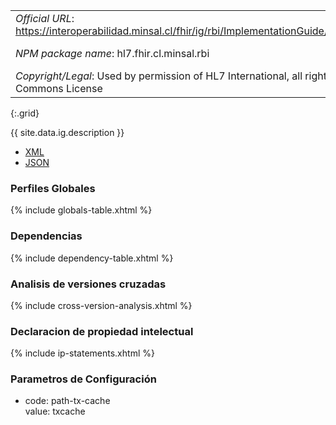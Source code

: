 
|||
|---|---|
|*Official URL*: https://interoperabilidad.minsal.cl/fhir/ig/rbi/ImplementationGuide/hl7.fhir.cl.minsal.rbi |*Version*: 0.1.0|
|*NPM package name*: hl7.fhir.cl.minsal.rbi |*ComputableName*: RepositorioBiopsiaInteroperableMinsal|
|*Copyright/Legal*: Used by permission of HL7 International, all rights reserved Creative Commons License|
{:.grid}

{{ site.data.ig.description }}

- [XML](ImplementationGuide-hl7.fhir.cl.minsal.rbi.xml)
- [JSON](ImplementationGuide-hl7.fhir.cl.minsal.rbi.json)

### Perfiles Globales

{% include globals-table.xhtml %}

### Dependencias

{% include dependency-table.xhtml %}

### Analisis de versiones cruzadas

{% include cross-version-analysis.xhtml %}

### Declaracion de propiedad intelectual

{% include ip-statements.xhtml %}

### Parametros de Configuración

- code: path-tx-cache <br/>value: txcache
